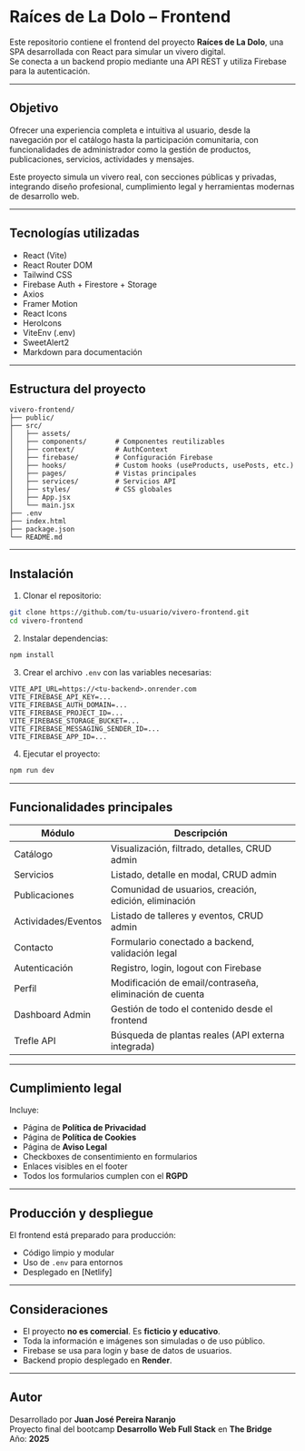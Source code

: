 # Raíces de La Dolo – Frontend

Este repositorio contiene el frontend del proyecto **Raíces de La Dolo**, una SPA desarrollada con React para simular un vivero digital.  
Se conecta a un backend propio mediante una API REST y utiliza Firebase para la autenticación.

---

## Objetivo

Ofrecer una experiencia completa e intuitiva al usuario, desde la navegación por el catálogo hasta la participación comunitaria, con funcionalidades de administrador como la gestión de productos, publicaciones, servicios, actividades y mensajes.

Este proyecto simula un vivero real, con secciones públicas y privadas, integrando diseño profesional, cumplimiento legal y herramientas modernas de desarrollo web.

---

## Tecnologías utilizadas

- React (Vite)  
- React Router DOM  
- Tailwind CSS  
- Firebase Auth + Firestore + Storage  
- Axios  
- Framer Motion  
- React Icons  
- HeroIcons  
- ViteEnv (.env)  
- SweetAlert2  
- Markdown para documentación  

---

## Estructura del proyecto

```
vivero-frontend/
├── public/
├── src/
│   ├── assets/
│   ├── components/       # Componentes reutilizables
│   ├── context/          # AuthContext
│   ├── firebase/         # Configuración Firebase
│   ├── hooks/            # Custom hooks (useProducts, usePosts, etc.)
│   ├── pages/            # Vistas principales
│   ├── services/         # Servicios API
│   ├── styles/           # CSS globales
│   ├── App.jsx
│   └── main.jsx
├── .env
├── index.html
├── package.json
└── README.md
```

---

## Instalación

1. Clonar el repositorio:

```bash
git clone https://github.com/tu-usuario/vivero-frontend.git
cd vivero-frontend
```

2. Instalar dependencias:

```bash
npm install
```

3. Crear el archivo `.env` con las variables necesarias:

```env
VITE_API_URL=https://<tu-backend>.onrender.com
VITE_FIREBASE_API_KEY=...
VITE_FIREBASE_AUTH_DOMAIN=...
VITE_FIREBASE_PROJECT_ID=...
VITE_FIREBASE_STORAGE_BUCKET=...
VITE_FIREBASE_MESSAGING_SENDER_ID=...
VITE_FIREBASE_APP_ID=...
```

4. Ejecutar el proyecto:

```bash
npm run dev
```

---

## Funcionalidades principales

| Módulo              | Descripción                                                   |
|---------------------|---------------------------------------------------------------|
| Catálogo            | Visualización, filtrado, detalles, CRUD admin                |
| Servicios           | Listado, detalle en modal, CRUD admin                        |
| Publicaciones       | Comunidad de usuarios, creación, edición, eliminación        |
| Actividades/Eventos | Listado de talleres y eventos, CRUD admin                    |
| Contacto            | Formulario conectado a backend, validación legal             |
| Autenticación       | Registro, login, logout con Firebase                         |
| Perfil              | Modificación de email/contraseña, eliminación de cuenta      |
| Dashboard Admin     | Gestión de todo el contenido desde el frontend               |
| Trefle API          | Búsqueda de plantas reales (API externa integrada)           |

---

## Cumplimiento legal

Incluye:

- Página de **Política de Privacidad**  
- Página de **Política de Cookies**  
- Página de **Aviso Legal**  
- Checkboxes de consentimiento en formularios  
- Enlaces visibles en el footer  
- Todos los formularios cumplen con el **RGPD**

---

## Producción y despliegue

El frontend está preparado para producción:

- Código limpio y modular  
- Uso de `.env` para entornos  
- Desplegado en [Netlify]  

---

## Consideraciones

- El proyecto **no es comercial**. Es **ficticio y educativo**.  
- Toda la información e imágenes son simuladas o de uso público.  
- Firebase se usa para login y base de datos de usuarios.  
- Backend propio desplegado en **Render**.  

---

## Autor

Desarrollado por **Juan José Pereira Naranjo**  
Proyecto final del bootcamp **Desarrollo Web Full Stack** en **The Bridge**  
Año: **2025**
